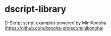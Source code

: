 dscript-library
===============

D-Script script examples powered by MiniKonoha (https://github.com/konoha-project/minikonoha)
